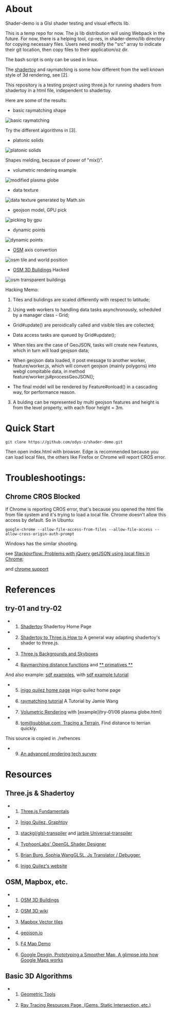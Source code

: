 # About

Shader-demo is a Glsl shader testing and visual effects lib.

This is a temp repo for now. The js lib distribution will using Webpack in the future. For now, there is a helping tool, cp-res, in shader-demo/lib directory for copying necessary files. Users need modify the "src" array to indicate their git location, then copy files to their application/oz dir.

The bash script is only can be used in linux.

The [shadertoy](https://en.wikipedia.org/wiki/Shadertoy) and raymatching is some how different from the well known style of 3d rendering, see [2].

This repository is a testing project using three.js for running shaders from shadertoy
in a html file, independent to shadertoy.

Here are some of the results:

- basic raymatching shape

![basic raymatching](https://github.com/odys-z/odys-z.github.io/blob/master/archive/notes/opnGL/raymatching/screenshots/000%20basix.png "basic raymatching screenshot")

Try the different algorithms in [3].

- platonic solids

![platonic solids](https://github.com/odys-z/odys-z.github.io/blob/master/archive/notes/opnGL/raymatching/screenshots/004%20Platonic%20solid.png "platonic solid screenshot")

Shapes melding, because of power of "mix()".

- volumetric rendering example

![modified plasma globe](https://github.com/odys-z/odys-z.github.io/blob/master/archive/notes/opnGL/raymatching/screenshots/006%20plasma%20globe.png?raw=true)

- data texture

![data texture generated by Math.sin](https://github.com/odys-z/odys-z.github.io/blob/master/archive/notes/opnGL/raymatching/screenshots/007%20data%20texture%20sphere%20dist.png?raw=true)

- geojson model, GPU pick

![picking by gpu](https://github.com/odys-z/odys-z.github.io/blob/master/archive/notes/opnGL/raymatching/screenshots/02%20t6%20geo%20data.png?raw=true)

- dynamic points

![dynamic points](https://github.com/odys-z/odys-z.github.io/blob/master/archive/notes/opnGL/raymatching/screenshots/02%20dynamic-points.png?raw=true)

- [OSM](https://wiki.openstreetmap.org/wiki/Main_Page) axis convertion

![osm tile and world position](try-03-osm/res/02-osm-grids.png)

- [OSM 3D Bulidings](https://osmbuildings.org/documentation/viewer/api/) Hacked

![osm transparent buildings](https://raw.githubusercontent.com/odys-z/odys-z.github.io/master/archive/notes/opnGL/raymatching/screenshots/008%20transparent%20osm%20buildings.png)

Hacking Memo:

1. Tiles and bulidings are scaled differently with respect to latitude;

2. Using web workers to handling data tasks asynchronously, scheduled by a manager
class - Grid;

* Grid#update() are peroidically called and visible tiles are collected;

* Data access tasks are queued by Grid#update();

* When tiles are the case of GeoJSON, tasks will create new Features, which in turn will
load geojson data;

* When geojson data loaded, it post message to another worker, feature/worker.js,
which will convert geojson (mainly polygons) into webgl compitable data, in method
feature/worker.js#processGeoJSON();

* The final model will be rendered by Feature#onload() in a cascading way, for
performance reason.

3. A bulding can be represented by multi geojson features and height is from the
level property, with each floor height = 3m.

# Quick Start

    git clone https://github.com/odys-z/shader-demo.git

Then open index.html with browser. Edge is recommended because you can load local files,
the others like Firefox or Chrome will report CROS error.

# Troubleshootings:

## Chrome CROS Blocked

If Chrome is reporting CROS error, that's because you opened the html file from file system
and it's trying to load a local file. Chrome doesn't allow this access by default. So in Ubuntu:

    google-chrome --allow-file-access-from-files --allow-file-access --allow-cross-origin-auth-prompt

Windows has the similar shooting.

see [Stackovrflow: Problems with jQuery getJSON using local files in Chrome](https://stackoverflow.com/questions/2541949/problems-with-jquery-getjson-using-local-files-in-chrome);

and [chrome support](https://chrome.google.com/webstore/detail/allow-control-allow-origi/nlfbmbojpeacfghkpbjhddihlkkiljbi?hl=en)

# References

## try-01 and try-02

- 1. [Shadertoy](www.shadertoy.com)
Shadertoy Home Page

- 2. [Shadertoy to Three.js How to](https://threejsfundamentals.org/threejs/lessons/threejs-shadertoy.html "Three.js Tutorial")
A general way adapting shadertoy's shader to three.js.

- 3. [Three.js Backgrounds and Skyboxes](https://threejsfundamentals.org/threejs/lessons/threejs-backgrounds.html "Three.js Backgrounds and Skyboxes")

- 4. [Raymarching distance functions](http://iquilezles.org/www/articles/distfunctions/distfunctions.htm)
and [** primatives **](https://www.iquilezles.org/www/articles/distfunctions2d/distfunctions2d.htm)

And also example: [sdf examples](https://www.shadertoy.com/view/Xds3zN "sdf examples"), with [sdf example tutorial](https://www.alanzucconi.com/2016/07/01/signed-distance-functions/ "tutorial")

- 5. [inigo quilez home page](http://www.iquilezles.org/www/articles/raymarchingdf/raymarchingdf.htm "inigo quilez, raymarching distance fields")
inigo quilez home page

- 6. [raymatching tutorial](http://jamie-wong.com/2016/07/15/ray-marching-signed-distance-functions/)
A Tutorial by Jamie Wang

- 7. [Volumetric Rendering](https://www.alanzucconi.com/2016/07/01/volumetric-rendering/)
with [example](try-01/06 plasma globe.html)

- 8. [tom@subblue.com, Tracing a Terrain](http://2008.sub.blue/blog/2009/3/7/tracing_a_terrain.html),
Find distance to terrian quickly.

This source is copied in ./refrences

- 9. [An advanced rendering tech survey](http://advances.realtimerendering.com/s2015/index.html "Advanced Tech Survey")

# Resources

## Three.js & Shadertoy

- 1. [Three.js Fundamentals](https://threejsfundamentals.org/threejs/lessons/threejs-fundamentals.html#toc)

- 2. [Inigo Quilez, Graphtoy](http://www.iquilezles.org/apps/graphtoy)

- 3. [stackgl/glsl-transpiler](https://github.com/stackgl/glsl-transpiler) and [jarble Universal-transpiler](https://github.com/jarble/transpiler)

- 4. [TyphoonLabs' OpenGL Shader Designer](https://www.opengl.org/sdk/tools/ShaderDesigner/)

- 5. [Brian Burg, Sophia WangGLSL, Js Translator / Debugger](http://brrian.org/glsl-simulator/),

- 6. [Inigo Quilez's website](http://www.iquilezles.org/www/index.htm "inigo quilez website")

## OSM, Mapbox, etc.

- 1. [OSM 3D Buildings](https://osmbuildings.org/documentation/viewer/)

- 2. [OSM 3D wiki](https://wiki.openstreetmap.org/wiki/Main_Page)

- 3. [Mapbox Vector tiles](https://docs.mapbox.com/vector-tiles/reference/)

- 4. [geojson.io](http://geojson.io)

- 5. [F4 Map Demo](https://demo.f4map.com/#lat=52.5157537&lon=13.4070502&zoom=21&camera.theta=80&camera.phi=-24.637)

- 6. [Google Desgin, Prototyping a Smoother Map, A glimpse into how Google Maps works](https://medium.com/google-design/google-maps-cb0326d165f5)

## Basic 3D Algorithms

- 1. [Geometric Tools](https://www.geometrictools.com/Source/Intersection3D.html)

- 2. [Ray Tracing Resources Page, (Gems, Static Intersection, etc.)](http://www.realtimerendering.com/intersections.html)
